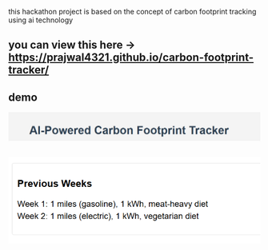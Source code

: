 this hackathon project is based on the concept of carbon footprint tracking using ai technology

## you can view this here ->  https://prajwal4321.github.io/carbon-footprint-tracker/
## demo
![sampleimg](media/img1.png)
##
![sampleimg](media/img2.png)
